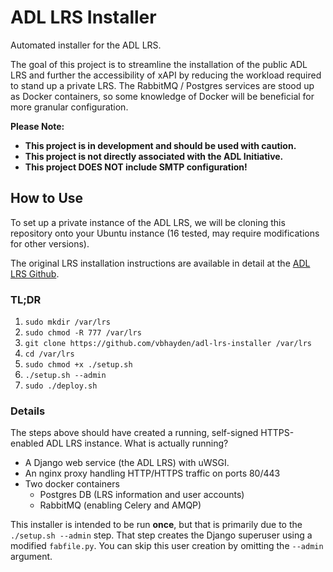 ADL LRS Installer
=================
Automated installer for the ADL LRS.

The goal of this project is to streamline the installation of the public ADL LRS and further the accessibility of xAPI by reducing the workload required to stand up a private LRS.  The RabbitMQ / Postgres services are stood up as Docker containers, so some knowledge of Docker will be beneficial for more granular configuration. 

**Please Note:**
- **This project is in development and should be used with caution.**
- **This project is not directly associated with the ADL Initiative.**
- **This project DOES NOT include SMTP configuration!**

## How to Use
To set up a private instance of the ADL LRS, we will be cloning this repository onto your Ubuntu instance (16 tested, may require modifications for other versions).

The original LRS installation instructions are available in detail at the [ADL LRS Github](https://github.com/adlnet/ADL_LRS).  

### TL;DR
1. `sudo mkdir /var/lrs`
1. `sudo chmod -R 777 /var/lrs`
1. `git clone https://github.com/vbhayden/adl-lrs-installer /var/lrs`
1. `cd /var/lrs`
1. `sudo chmod +x ./setup.sh`
1. `./setup.sh --admin`
1. `sudo ./deploy.sh`

### Details
The steps above should have created a running, self-signed HTTPS-enabled ADL LRS instance.  What is actually running?
- A Django web service (the ADL LRS) with uWSGI.
- An nginx proxy handling HTTP/HTTPS traffic on ports 80/443
- Two docker containers
  - Postgres DB (LRS information and user accounts)
  - RabbitMQ (enabling Celery and AMQP)

This installer is intended to be run **once**, but that is primarily due to the `./setup.sh --admin` step.  That step creates the Django superuser using a modified `fabfile.py`.  You can skip this user creation by omitting the `--admin` argument.
